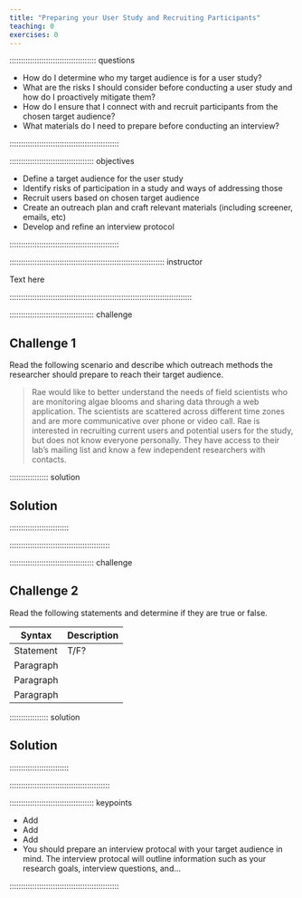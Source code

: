 ```yaml
---
title: "Preparing your User Study and Recruiting Participants"
teaching: 0
exercises: 0
---
```


:::::::::::::::::::::::::::::::::::::: questions 

- How do I determine who my target audience is for a user study?
- What are the risks I should consider before conducting a user study and how do I proactively mitigate them?
- How do I ensure that I connect with and recruit participants from the chosen target audience?
- What materials do I need to prepare before conducting an interview?

::::::::::::::::::::::::::::::::::::::::::::::::

::::::::::::::::::::::::::::::::::::: objectives

- Define a target audience for the user study
- Identify risks of participation in a study and ways of addressing those
- Recruit users based on chosen target audience
- Create an outreach plan and craft relevant materials (including screener, emails, etc)
- Develop and refine an interview protocol

::::::::::::::::::::::::::::::::::::::::::::::::

:::::::::::::::::::::::::::::::::::::::::::::::::::::::::::::::::::: instructor

Text here

::::::::::::::::::::::::::::::::::::::::::::::::::::::::::::::::::::::::::::::::

::::::::::::::::::::::::::::::::::::: challenge 

## Challenge 1

Read the following scenario and describe which outreach methods the researcher should prepare to reach their target audience.

> Rae would like to better understand the needs of field scientists who are monitoring algae blooms and sharing data through a web application. The scientists are scattered across different time zones and are more communicative over phone or video call. Rae is interested in recruiting current users and potential users for the study, but does not know everyone personally. They have access to their lab’s mailing list and know a few independent researchers with contacts.

::::::::::::::::: solution

## Solution

::::::::::::::::::::::::::

::::::::::::::::::::::::::::::::::::::::::::

::::::::::::::::::::::::::::::::::::: challenge 

## Challenge 2

Read the following statements and determine if they are true or false.

| Syntax | Description |
| ----------- | ----------- |
| Statement | T/F? |
| Paragraph |      |
| Paragraph |      |
| Paragraph |      |

::::::::::::::::: solution

## Solution

::::::::::::::::::::::::::

::::::::::::::::::::::::::::::::::::::::::::

::::::::::::::::::::::::::::::::::::: keypoints 

- Add
- Add
- Add
- You should prepare an interview protocal with your target audience in mind. The interview protocal will outline information such as your research goals, interview questions, and...

::::::::::::::::::::::::::::::::::::::::::::::::
